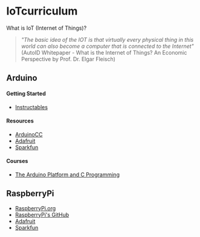 # IoTcurriculum

What is IoT (Internet of Things)?
> *"The basic idea of the IOT is that virtually every physical thing in this world can also become a computer that is connected to the Internet"*
> (AutoID Whitepaper - What is the Internet of Things? An Economic Perspective by Prof. Dr. Elgar Fleisch)

## Arduino

#### Getting Started
- [Instructables](http://www.instructables.com/id/Arduino-Basics-How-to-get-started/)

#### Resources
- [ArduinoCC](https://www.arduino.cc/en/Tutorial/HomePage)
- [Adafruit](https://learn.adafruit.com/category/learn-arduino)
- [Sparkfun](https://learn.sparkfun.com/tutorials/what-is-an-arduino)

#### Courses
- [The Arduino Platform and C Programming](https://www.coursera.org/learn/arduino-platform)


## RaspberryPi
- [RaspberryPi.org](https://www.raspberrypi.org/resources/learn/)
- [RaspberryPi's GitHub](https://github.com/raspberrypilearning)
- [Adafruit](https://learn.adafruit.com/category/learn-raspberry-pi)
- [Sparkfun](https://learn.sparkfun.com/tutorials/tags/raspberry-pi)

